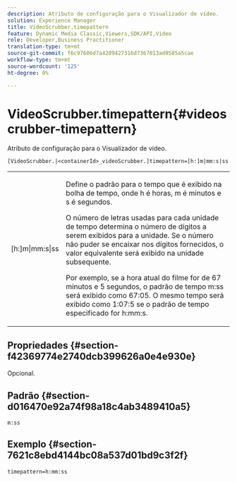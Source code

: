 ```yaml
---
description: Atributo de configuração para o Visualizador de vídeo.
solution: Experience Manager
title: VideoScrubber.timepattern
feature: Dynamic Media Classic,Viewers,SDK/API,Video
role: Developer,Business Practitioner
translation-type: tm+mt
source-git-commit: f6c97606d7a4209427316d7367013ad9585a5cae
workflow-type: tm+mt
source-wordcount: '125'
ht-degree: 0%

---
```



# VideoScrubber.timepattern{#videoscrubber-timepattern}

Atributo de configuração para o Visualizador de vídeo.

`[VideoScrubber.|<containerId>_videoScrubber.]timepattern=[h:]m|mm:s|ss`

<table id="table_C616483932C2482CA9794DDD7313FD7C"> 
 <tbody> 
  <tr> 
   <td colname="col1"> <p> <span class="codeph"> [h:]m|mm:s|ss</span> </p> </td> 
   <td colname="col2"> <p> Define o padrão para o tempo que é exibido na bolha de tempo, onde <span class="codeph"> h</span> é horas, <span class="codeph"> m</span> é minutos e <span class="codeph"> s</span> é segundos. </p> <p>O número de letras usadas para cada unidade de tempo determina o número de dígitos a serem exibidos para a unidade. Se o número não puder se encaixar nos dígitos fornecidos, o valor equivalente será exibido na unidade subsequente. </p> <p>Por exemplo, se a hora atual do filme for de 67 minutos e 5 segundos, o padrão de tempo <span class="codeph"> m:ss</span> será exibido como 67:05. O mesmo tempo será exibido como 1:07:5 se o padrão de tempo especificado for <span class="codeph"> h:mm:s</span>. </p> </td> 
  </tr> 
 </tbody> 
</table>

## Propriedades {#section-f42369774e2740dcb399626a0e4e930e}

Opcional.

## Padrão {#section-d016470e92a74f98a18c4ab3489410a5}

`m:ss`

## Exemplo {#section-7621c8ebd4144bc08a537d01bd9c3f2f}

```
timepattern=h:mm:ss
```

